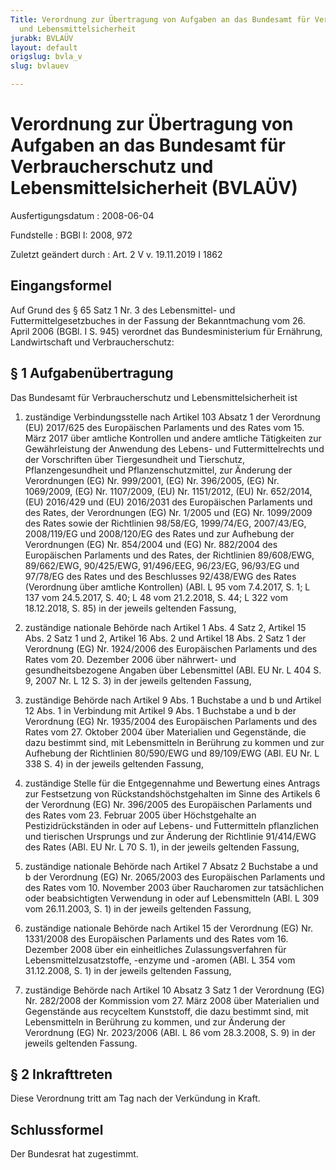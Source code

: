 ```yaml
---
Title: Verordnung zur Übertragung von Aufgaben an das Bundesamt für Verbraucherschutz
  und Lebensmittelsicherheit
jurabk: BVLAÜV
layout: default
origslug: bvla_v
slug: bvlauev

---
```


# Verordnung zur Übertragung von Aufgaben an das Bundesamt für Verbraucherschutz und Lebensmittelsicherheit (BVLAÜV)

Ausfertigungsdatum
:   2008-06-04

Fundstelle
:   BGBl I: 2008, 972

Zuletzt geändert durch
:   Art. 2 V v. 19.11.2019 I 1862


## Eingangsformel

Auf Grund des § 65 Satz 1 Nr. 3 des Lebensmittel- und
Futtermittelgesetzbuches in der Fassung der Bekanntmachung vom 26.
April 2006 (BGBl. I S. 945) verordnet das Bundesministerium für
Ernährung, Landwirtschaft und Verbraucherschutz:


## § 1 Aufgabenübertragung

Das Bundesamt für Verbraucherschutz und Lebensmittelsicherheit ist

1.  zuständige Verbindungsstelle nach Artikel 103 Absatz 1 der Verordnung
    (EU) 2017/625 des Europäischen Parlaments und des Rates vom 15. März
    2017 über amtliche Kontrollen und andere amtliche Tätigkeiten zur
    Gewährleistung der Anwendung des Lebens- und Futtermittelrechts und
    der Vorschriften über Tiergesundheit und Tierschutz,
    Pflanzengesundheit und Pflanzenschutzmittel, zur Änderung der
    Verordnungen (EG) Nr. 999/2001, (EG) Nr. 396/2005, (EG) Nr. 1069/2009,
    (EG) Nr. 1107/2009, (EU) Nr. 1151/2012, (EU) Nr. 652/2014, (EU)
    2016/429 und (EU) 2016/2031 des Europäischen Parlaments und des Rates,
    der Verordnungen (EG) Nr. 1/2005 und (EG) Nr. 1099/2009 des Rates
    sowie der Richtlinien 98/58/EG, 1999/74/EG, 2007/43/EG, 2008/119/EG
    und 2008/120/EG des Rates und zur Aufhebung der Verordnungen (EG) Nr.
    854/2004 und (EG) Nr. 882/2004 des Europäischen Parlaments und des
    Rates, der Richtlinien 89/608/EWG, 89/662/EWG, 90/425/EWG, 91/496/EEG,
    96/23/EG, 96/93/EG und 97/78/EG des Rates und des Beschlusses
    92/438/EWG des Rates (Verordnung über amtliche Kontrollen) (ABl. L 95
    vom 7.4.2017, S. 1; L 137 vom 24.5.2017, S. 40; L 48 vom 21.2.2018, S.
    44; L 322 vom 18.12.2018, S. 85) in der jeweils geltenden Fassung,


2.  zuständige nationale Behörde nach Artikel 1 Abs. 4 Satz 2, Artikel 15
    Abs. 2 Satz 1 und 2, Artikel 16 Abs. 2 und Artikel 18 Abs. 2 Satz 1
    der Verordnung (EG) Nr. 1924/2006 des Europäischen Parlaments und des
    Rates vom 20. Dezember 2006 über nährwert- und gesundheitsbezogene
    Angaben über Lebensmittel (ABl. EU Nr. L 404 S. 9, 2007 Nr. L 12 S. 3)
    in der jeweils geltenden Fassung,


3.  zuständige Behörde nach Artikel 9 Abs. 1 Buchstabe a und b und Artikel
    12 Abs. 1 in Verbindung mit Artikel 9 Abs. 1 Buchstabe a und b der
    Verordnung (EG) Nr. 1935/2004 des Europäischen Parlaments und des
    Rates vom 27. Oktober 2004 über Materialien und Gegenstände, die dazu
    bestimmt sind, mit Lebensmitteln in Berührung zu kommen und zur
    Aufhebung der Richtlinien 80/590/EWG und 89/109/EWG (ABl. EU Nr. L 338
    S. 4) in der jeweils geltenden Fassung,


4.  zuständige Stelle für die Entgegennahme und Bewertung eines Antrags
    zur Festsetzung von Rückstandshöchstgehalten im Sinne des Artikels 6
    der Verordnung (EG) Nr. 396/2005 des Europäischen Parlaments und des
    Rates vom 23. Februar 2005 über Höchstgehalte an Pestizidrückständen
    in oder auf Lebens- und Futtermitteln pflanzlichen und tierischen
    Ursprungs und zur Änderung der Richtlinie 91/414/EWG des Rates (ABl.
    EU Nr. L 70 S. 1), in der jeweils geltenden Fassung,


5.  zuständige nationale Behörde nach Artikel 7 Absatz 2 Buchstabe a und b
    der Verordnung (EG) Nr. 2065/2003 des Europäischen Parlaments und des
    Rates vom 10. November 2003 über Raucharomen zur tatsächlichen oder
    beabsichtigten Verwendung in oder auf Lebensmitteln (ABl. L 309 vom
    26\.11.2003, S. 1) in der jeweils geltenden Fassung,


6.  zuständige nationale Behörde nach Artikel 15 der Verordnung (EG) Nr.
    1331/2008 des Europäischen Parlaments und des Rates vom 16. Dezember
    2008 über ein einheitliches Zulassungsverfahren für
    Lebensmittelzusatzstoffe, -enzyme und -aromen (ABl. L 354 vom
    31\.12.2008, S. 1) in der jeweils geltenden Fassung,


7.  zuständige Behörde nach Artikel 10 Absatz 3 Satz 1 der Verordnung (EG)
    Nr. 282/2008 der Kommission vom 27. März 2008 über Materialien und
    Gegenstände aus recyceltem Kunststoff, die dazu bestimmt sind, mit
    Lebensmitteln in Berührung zu kommen, und zur Änderung der Verordnung
    (EG) Nr. 2023/2006 (ABl. L 86 vom 28.3.2008, S. 9) in der jeweils
    geltenden Fassung.





## § 2 Inkrafttreten

Diese Verordnung tritt am Tag nach der Verkündung in Kraft.


## Schlussformel

Der Bundesrat hat zugestimmt.

